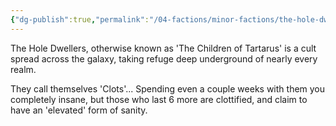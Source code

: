 ```yaml
---
{"dg-publish":true,"permalink":"/04-factions/minor-factions/the-hole-dwellers/"}
---
```


The Hole Dwellers, otherwise known as 'The Children of Tartarus' is a cult spread across the galaxy, taking refuge deep underground of nearly every realm.

They call themselves 'Clots'... Spending even a couple weeks with them you completely insane, but those who last 6 more are clottified, and claim to have an 'elevated' form of sanity. 

